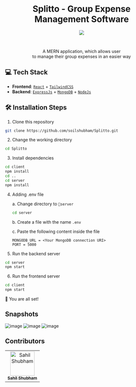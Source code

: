 <h1 align="center">Splitto - Group Expense Management Software</h1>
<p align="center">
  <a href="" target="blank">
    <img src="https://user-images.githubusercontent.com/54865101/179399860-988d1611-442f-4d17-a4c1-da1cf37935c0.png"/>
  </a>
</p>
<br>
<p align="center">
  A MERN application, which allows user<br> to manage their group expenses in an easier way
</p>





## 💻 Tech Stack
- **Frontend**: [`React`](https://reactjs.org/) + [`TailwindCSS`](https://tailwindcss.com/)
- **Backend**: [`ExpressJs`](https://expressjs.com/) + [`MongoDB`](https://www.mongodb.com/) + [`NodeJs`](https://nodejs.org)

## 🛠️ Installation Steps
1. Clone this repository
```bash
git clone https://github.com/soilshubham/Splitto.git
```
2. Change the working directory
```bash
cd Splitto
```
3. Install dependencies
```bash
cd client
npm install
cd ..
cd server
npm install
```

4. Adding .env file
    
    a. Change directory to `📁server`
    ```bash
    cd server
    ```
    b. Create a file with the name `.env`
    
    c. Paste the following content inside the file
    ```
    MONGODB_URL = <Your MongoDB connection URI>
    PORT = 5000
    ```
5. Run the backend server
```bash
cd server
npm start
```
6. Run the frontend server
```bash
cd client
npm start
```
🌟 You are all set!

## Snapshots

![image](https://user-images.githubusercontent.com/54865101/179400409-217ab9ef-b439-4103-9976-184535ebf283.png)
![image](https://user-images.githubusercontent.com/54865101/179400443-c6466849-cf89-4ca5-8d10-6f9f30f98900.png)
![image](https://user-images.githubusercontent.com/54865101/179400455-cc7fa136-c57a-44da-acc0-67bfc513d653.png)



## Contributors
<table><tr><td align="center"><a href="https://linktr.ee/soilshubham"><img src="https://avatars.githubusercontent.com/u/54865101?v=4" width="80px;" alt="Sahil Shubham"/><br /><sub><b>Sahil Shubham</b></sub></a><br /></td></table>
